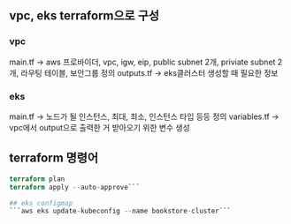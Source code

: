 ## vpc, eks terraform으로 구성

### vpc 
main.tf -> aws 프로바이더, vpc, igw, eip, public subnet 2개, priviate subnet 2개, 라우팅 테이블, 보안그룹 정의
outputs.tf -> eks클러스터 생성할 때 필요한 정보

### eks
main.tf -> 노드가 될 인스턴스, 최대, 최소, 인스턴스 타입 등등 정의
variables.tf -> vpc에서 output으로 출력한 거 받아오기 위한 변수 생성

## terraform 명령어
```terraform init
terraform plan
terraform apply --auto-approve```

## eks configmap
```aws eks update-kubeconfig --name bookstore-cluster```


